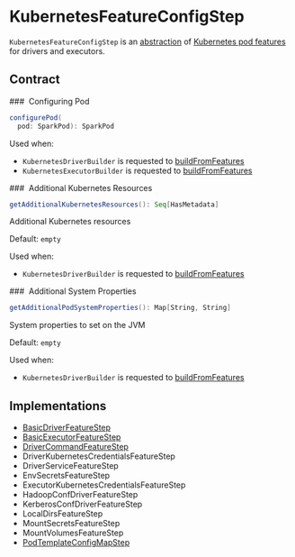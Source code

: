 # KubernetesFeatureConfigStep

`KubernetesFeatureConfigStep` is an [abstraction](#contract) of [Kubernetes pod features](#implementations) for drivers and executors.

## Contract

### <span id="configurePod"> Configuring Pod

```scala
configurePod(
  pod: SparkPod): SparkPod
```

Used when:

* `KubernetesDriverBuilder` is requested to [buildFromFeatures](KubernetesDriverBuilder.md#buildFromFeatures)
* `KubernetesExecutorBuilder` is requested to [buildFromFeatures](KubernetesExecutorBuilder.md#buildFromFeatures)

### <span id="getAdditionalKubernetesResources"> Additional Kubernetes Resources

```scala
getAdditionalKubernetesResources(): Seq[HasMetadata]
```

Additional Kubernetes resources

Default: `empty`

Used when:

* `KubernetesDriverBuilder` is requested to [buildFromFeatures](KubernetesDriverBuilder.md#buildFromFeatures)

### <span id="getAdditionalPodSystemProperties"> Additional System Properties

```scala
getAdditionalPodSystemProperties(): Map[String, String]
```

System properties to set on the JVM

Default: `empty`

Used when:

* `KubernetesDriverBuilder` is requested to [buildFromFeatures](KubernetesDriverBuilder.md#buildFromFeatures)

## Implementations

* [BasicDriverFeatureStep](BasicDriverFeatureStep.md)
* [BasicExecutorFeatureStep](BasicExecutorFeatureStep.md)
* [DriverCommandFeatureStep](DriverCommandFeatureStep.md)
* DriverKubernetesCredentialsFeatureStep
* DriverServiceFeatureStep
* EnvSecretsFeatureStep
* ExecutorKubernetesCredentialsFeatureStep
* HadoopConfDriverFeatureStep
* KerberosConfDriverFeatureStep
* LocalDirsFeatureStep
* MountSecretsFeatureStep
* MountVolumesFeatureStep
* [PodTemplateConfigMapStep](PodTemplateConfigMapStep.md)
